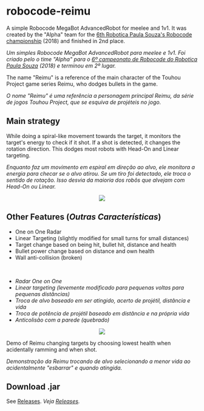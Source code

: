 # robocode-reimu
A simple Robocode MegaBot AdvancedRobot for meelee and 1v1. 
It was created by the "Alpha" team for the [6th Robotica Paula Souza's Robocode championship](http://www.robotica.cpscetec.com.br/robocode.php) (2018) and finished in 2nd place.

*Um simples Robocode MegaBot AdvancedRobot para meelee e 1v1. 
Foi criado pelo o time "Alpha" para o [6º campeonato de Robocode do Robotica Paula Souza](http://www.robotica.cpscetec.com.br/robocode.php) (2018) e terminou em 2º lugar.*

The name "Reimu" is a reference of the main character of the Touhou Project game series Reimu, who dodges bullets in the game.

*O nome "Reimu" é uma referência a personagem principal Reimu, da série de jogos Touhou Project, que se esquiva de projéteis no jogo.*

## Main strategy
While doing a spiral-like movement towards the target, it monitors the target's energy to check if it shot. 
If a shot is detected, it changes the rotation direction. This dodges most robots with Head-On and Linear targeting.

*Enquanto faz um movimento em espiral em direção ao alvo, ele monitora a energia para checar se o alvo atirou.
Se um tiro foi detectado, ele troca o sentido de rotação. Isso desvia da maioria dos robôs que alvejam com Head-On ou Linear.*

<p align="center">
  <img src="https://user-images.githubusercontent.com/44736064/59645892-a4ccbf80-914a-11e9-902a-5db055b0a4b3.gif">
</p>

## Other Features (*Outras Características*)
- One on One Radar
- Linear Targeting (slightly modified for small turns for small distances)
- Target change based on being hit, bullet hit, distance and health
- Bullet power change based on distance and own health
- Wall anti-collision (broken)

<br>

- *Radar One on One*
- *Linear targeting (levemente modificado para pequenas voltas para pequenas distâncias)*
- *Troca de alvo baseado em ser atingido, acerto de projétil, distância e vida*
- *Troca de potência de projétil baseado em distância e na própria vida*
- *Anticolisão com a parede (quebrado)*


<p align="center">
  <img src="https://user-images.githubusercontent.com/44736064/59646847-11e25400-914f-11e9-82ce-d75b3dc52f4d.gif">
</p>

Demo of Reimu changing targets by choosing lowest health when acidentally ramming and when shot.

*Demonstração da Reimu trocando de alvo selecionando a menor vida ao acidentalmente "esbarrar" e quando atingida.*

## Download .jar
See [Releases](https://github.com/g-otn/robocode-reimu/releases). *Veja [Releases](https://github.com/g-otn/robocode-reimu/releases).*
